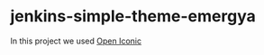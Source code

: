 # jenkins-simple-theme-emergya

In this project we used [Open Iconic](https://github.com/iconic/open-iconic)
